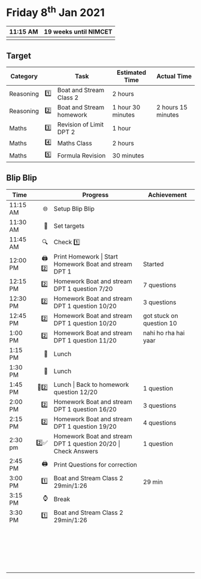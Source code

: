 # Friday 8<sup>th</sup> Jan 2021

| 11:15 AM | 19 weeks until NIMCET |
| -------- | --------------------: |
|          |                       |





## Target

| Category  |      | Task                     | Estimated Time    | Actual Time        |
| --------- | ---- | ------------------------ | ----------------- | ------------------ |
| Reasoning | 1️⃣    | Boat and Stream Class 2  | 2 hours           |                    |
| Reasoning | 2️⃣    | Boat and Stream homework | 1 hour 30 minutes | 2 hours 15 minutes |
| Maths     | 3️⃣    | Revision of  Limit DPT 2 | 1 hour            |                    |
| Maths     | 4️⃣    | Maths Class              | 2 hours           |                    |
| Maths     | 5️⃣    | Formula Revision         | 30 minutes        |                    |

## Blip Blip

| Time     |      | Progress                                                     | Achievement              |
| -------- | ---: | ------------------------------------------------------------ | ------------------------ |
| 11:15 AM |    🌐 | Setup Blip Blip                                              |                          |
| 11:30 AM |    🎯 | Set targets                                                  |                          |
| 11:45 AM |    🔍​ | Check 1️⃣                                                      |                          |
| 12:00 PM |   🖨2️⃣ | Print Homework \| Start Homework Boat and stream DPT 1       | Started                  |
| 12:15 PM |    2️⃣ | Homework Boat and stream DPT 1 question 7/20                 | 7 questions              |
| 12:30 PM |    2️⃣ | Homework Boat and stream DPT 1 question 10/20                | 3 questions              |
| 12:45 PM |    2️⃣ | Homework Boat and stream DPT 1 question 10/20                | got stuck on question 10 |
| 1:00 PM  |    2️⃣ | Homework Boat and stream DPT 1 question 11/20                | nahi ho rha hai yaar     |
| 1:15 PM  |    🍚 | Lunch                                                        |                          |
| 1:30 PM  |    🍚 | Lunch                                                        |                          |
| 1:45 PM  |   🍚2️⃣ | Lunch \| Back to homework question 12/20                     | 1 question               |
| 2:00 PM  |    2️⃣ | Homework Boat and stream DPT 1 question 16/20                | 3 questions              |
| 2:15 PM  |    2️⃣ | Homework Boat and stream DPT 1 question  19/20               | 4 questions              |
| 2:30 pm  |   2️⃣✅ | Homework Boat and stream DPT 1 question 20/20 \| Check Answers | 1 question               |
| 2:45 PM  |    🖨 | Print Questions for correction                               |                          |
| 3:00 PM  |    1️⃣ | Boat and Stream Class 2 29min/1:26                           | 29 min                   |
| 3:15 PM  |    ⌚ | Break                                                        |                          |
| 3:30 PM  |    1️⃣ | Boat and Stream Class 2 29min/1:26                           |                          |
|          |      |                                                              |                          |
|          |      |                                                              |                          |
|          |      |                                                              |                          |
|          |      |                                                              |                          |
|          |      |                                                              |                          |
|          |      |                                                              |                          |
|          |      |                                                              |                          |
|          |      |                                                              |                          |
|          |      |                                                              |                          |
|          |      |                                                              |                          |
|          |      |                                                              |                          |
|          |      |                                                              |                          |
|          |      |                                                              |                          |
|          |      |                                                              |                          |
|          |      |                                                              |                          |
|          |      |                                                              |                          |
|          |      |                                                              |                          |
|          |      |                                                              |                          |
|          |      |                                                              |                          |
|          |      |                                                              |                          |
|          |      |                                                              |                          |
